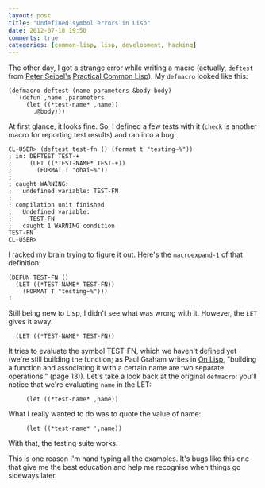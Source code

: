 ```yaml
---
layout: post
title: "Undefined symbol errors in Lisp"
date: 2012-07-18 19:50
comments: true
categories: [common-lisp, lisp, development, hacking]
---
```


The other day, I got a strange error while writing a macro (actually,
`deftest` from [Peter Seibel's](http://www.gigamonkeys.com)
[Practical Common Lisp](http://www.gigamonkeys.com/book/)). My
`defmacro` looked like this:

```common-lisp
(defmacro deftest (name parameters &body body)
  `(defun ,name ,parameters
     (let ((*test-name* ,name))
       ,@body)))
```

At first glance, it looks fine. So, I defined a few tests with it
(`check` is another macro for reporting test results) and ran into a
bug:

```
CL-USER> (deftest test-fn () (format t "testing~%"))
; in: DEFTEST TEST-+
;     (LET ((*TEST-NAME* TEST-+))
;       (FORMAT T "ohai~%"))
; 
; caught WARNING:
;   undefined variable: TEST-FN
; 
; compilation unit finished
;   Undefined variable:
;     TEST-FN
;   caught 1 WARNING condition
TEST-FN
CL-USER> 
```

I racked my brain trying to figure it out. Here's the `macroexpand-1`
of that definition:

```
(DEFUN TEST-FN ()
  (LET ((*TEST-NAME* TEST-FN))
    (FORMAT T "testing~%")))
T
```

Still being new to Lisp, I didn't see what was wrong with it. However,
the `LET` gives it away:

```common-lisp
  (LET ((*TEST-NAME* TEST-FN))
```

It tries to evaluate the symbol TEST-FN, which we haven't defined yet
(we're still building the function; as Paul Graham writes in
[On Lisp](http://paulgraham.com/onlisp.html), "building a function and
associating it with a certain name are two separate operations." (page
13)). Let's take a look back at the original `defmacro`: you'll notice
that we're evaluating `name` in the LET:

```common-lisp
     (let ((*test-name* ,name))
```

What I really wanted to do was to quote the value of name:

```common-lisp
     (let ((*test-name* ',name))
```

With that, the testing suite works.

This is one reason I'm hand typing all the examples. It's bugs like
this one that give me the best education and help me recognise when
things go sideways later.
